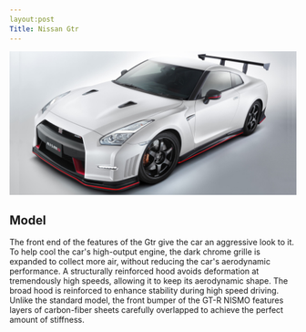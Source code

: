 ```yaml
---
layout:post
Title: Nissan Gtr
---
```


![Nissan Gtr](/images/nissan.jpg)

## Model

The front end of the features of the Gtr give the car an aggressive look to it. To help cool the car's high-output engine, the dark chrome grille is expanded to collect more air, without reducing the car's aerodynamic performance. A structurally reinforced hood avoids deformation at tremendously high speeds, allowing it to keep its aerodynamic shape. The broad hood is reinforced to enhance stability during high speed driving. Unlike the standard model, the front bumper of the GT-R NISMO features layers of carbon-fiber sheets carefully overlapped to achieve the perfect amount of stiffness.

